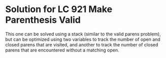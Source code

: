 # Solution for LC 921 Make Parenthesis Valid

This one can be solved using a stack (similar to the valid parens problem), but
can be optimized using two variables to track the number of open and closed
parens that are visited, and another to track the number of closed parens that
are encountered without a matching open.
